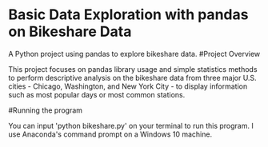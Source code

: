 # Basic Data Exploration with pandas on Bikeshare Data
A Python project using pandas to explore bikeshare data.
#Project Overview

This project focuses on pandas library usage and simple statistics methods to perform descriptive analysis on the bikeshare data from three major U.S. cities - Chicago, Washington, and New York City - to display information such as most popular days or most common stations.

#Running the program
 
You can input 'python bikeshare.py' on your terminal to run this program. I use Anaconda's command prompt on a Windows 10 machine.

